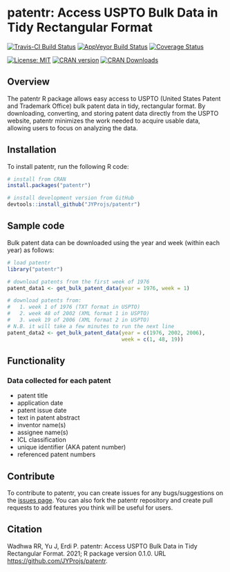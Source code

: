 # patentr: Access USPTO Bulk Data in Tidy Rectangular Format

[![Travis-CI Build Status](https://api.travis-ci.com/JYProjs/patentr.svg?branch=main)](https://travis-ci.com/github/JYProjs/patentr)
[![AppVeyor Build Status](https://ci.appveyor.com/api/projects/status/github/JYProjs/patentr?svg=true)](https://ci.appveyor.com/project/JYProjs/patentr)
[![Coverage Status](https://img.shields.io/codecov/c/github/JYProjs/patentr/master.svg)](https://codecov.io/github/JYProjs/patentr?branch=master)

[![License: MIT](https://img.shields.io/badge/License-MIT-blue.svg)](https://opensource.org/licenses/MIT)
[![CRAN version](http://www.r-pkg.org/badges/version/patentr)](https://CRAN.R-project.org/package=patentr)
[![CRAN Downloads](http://cranlogs.r-pkg.org/badges/grand-total/patentr)](https://CRAN.R-project.org/package=patentr)

## Overview

The patentr R package allows easy access to USPTO (United States Patent and Trademark Office) bulk patent data in tidy, rectangular format.
By downloading, converting, and storing patent data directly from the USPTO website, patentr minimizes the work needed to acquire usable data, allowing users to focus on analyzing the data.

## Installation

To install patentr, run the following R code:

```r
# install from CRAN
install.packages("patentr")

# install development version from GitHub
devtools::install_github("JYProjs/patentr")
```

## Sample code

Bulk patent data can be downloaded using the year and week (within each year)
as follows:

```r
# load patentr
library("patentr")

# download patents from the first week of 1976
patent_data1 <- get_bulk_patent_data(year = 1976, week = 1)

# download patents from:
#   1. week 1 of 1976 (TXT format in USPTO)
#   2. week 48 of 2002 (XML format 1 in USPTO)
#   3. week 19 of 2006 (XML format 2 in USPTO)
# N.B. it will take a few minutes to run the next line
patent_data2 <- get_bulk_patent_data(year = c(1976, 2002, 2006),
                                     week = c(1, 48, 19))
```

## Functionality

### Data collected for each patent

* patent title
* application date
* patent issue date
* text in patent abstract
* inventor name(s)
* assignee name(s)
* ICL classification
* unique identifier (AKA patent number)
* referenced patent numbers

## Contribute

To contribute to patentr, you can create issues for any bugs/suggestions on the [issues page](https://github.com/JYProjs/patentr/issues).
You can also fork the patentr repository and create pull requests to add features you think will be useful for users.

## Citation

Wadhwa RR, Yu J, Erdi P. patentr: Access USPTO Bulk Data in Tidy Rectangular Format. 2021; R package version 0.1.0. URL https://github.com/JYProjs/patentr.
